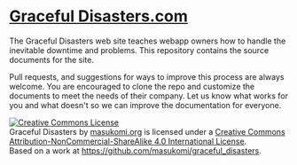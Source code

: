 [Graceful Disasters.com](http://gracefuldisasters.com)
==================
The Graceful Disasters web site teaches webapp owners how to handle the inevitable downtime and problems. This repository contains the source documents for the site. 

Pull requests, and suggestions for ways to improve this process are always welcome. You are encouraged to clone the repo and customize the documents to meet the needs of their company.  Let us know what works for you and what doesn't so we can improve the documentation for everyone.



<a rel="license" href="http://creativecommons.org/licenses/by-nc-sa/4.0/deed.en_US"><img alt="Creative Commons License" style="border-width:0" src="http://i.creativecommons.org/l/by-nc-sa/4.0/80x15.png" /></a><br /><span xmlns:dct="http://purl.org/dc/terms/" href="http://purl.org/dc/dcmitype/Text" property="dct:title" rel="dct:type">Graceful Disasters</span> by <a xmlns:cc="http://creativecommons.org/ns#" href="http://gracefuldisasters.com" property="cc:attributionName" rel="cc:attributionURL">masukomi.org</a> is licensed under a <a rel="license" href="http://creativecommons.org/licenses/by-nc-sa/4.0/deed.en_US">Creative Commons Attribution-NonCommercial-ShareAlike 4.0 International License</a>.<br />Based on a work at <a xmlns:dct="http://purl.org/dc/terms/" href="https://github.com/masukomi/graceful_disasters" rel="dct:source">https://github.com/masukomi/graceful_disasters</a>.